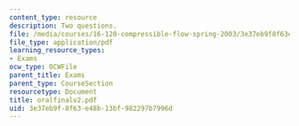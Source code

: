```yaml
---
content_type: resource
description: Two questions.
file: /media/courses/16-120-compressible-flow-spring-2003/3e37eb9f8f63e48b13bf982297b7996d_oralfinalv2.pdf
file_type: application/pdf
learning_resource_types:
- Exams
ocw_type: OCWFile
parent_title: Exams
parent_type: CourseSection
resourcetype: Document
title: oralfinalv2.pdf
uid: 3e37eb9f-8f63-e48b-13bf-982297b7996d
---
```

